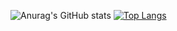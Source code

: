 ![Anurag's GitHub stats](https://github-readme-stats.vercel.app/api?username=deenMuhammad&count_private=true)
[![Top Langs](https://github-readme-stats.vercel.app/api/top-langs/?username=deenMuhammad&layout=compact)](https://github.com/deenMuhammad/github-readme-stats)

